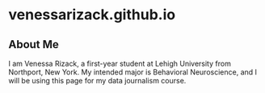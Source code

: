 # venessarizack.github.io
## About Me
I am Venessa Rizack, a first-year student at Lehigh University from Northport, New York. 
My intended major is Behavioral Neuroscience, and I will be using this page for my data journalism course.
